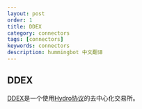 ```yaml
---
layout: post
order: 1
title: DDEX
category: connectors
tags: [connectors]
keywords: connectors
description: hummingbot 中文翻译
---
```


## DDEX

[DDEX](https://ddex.io/)是一个使用[Hydro协议](https://hydroprotocol.io/)的去中心化交易所。










